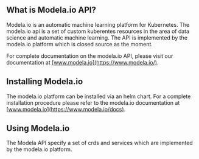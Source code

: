 ## What is Modela.io API?

Modela.io is an automatic machine learning platform for Kubernetes. The modela.io api is a set
of custom kuberentes resources in the area of data science and automatic machine learning. 
The API is implemented by the modela.io platform which is closed source as the moment. 

For complete documentation on the modela.io API, please visit our documentation at [www.modela.io](https://www.modela.io/).

## Installing Modela.io

The modela.io platform can be installed via an helm chart. For a complete installation procedure
please refer to the modela.io documentation at [www.modela.io](https://www.modela.io/docs).

## Using Modela.io

The Modela API specify a set of crds and services which are implemented by the modela.io platform. 